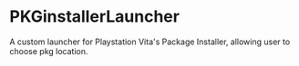# PKGinstallerLauncher
A custom launcher for Playstation Vita's Package Installer, allowing user to choose pkg location.
